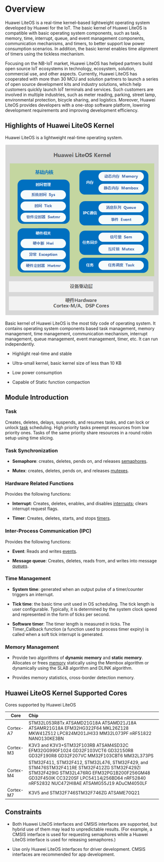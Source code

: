 # Overview  

Huawei LiteOS is a real-time kernel–based lightweight operating system developed by Huawei for the IoT. The basic kernel of Huawei LiteOS is compatible with basic operating system components, such as task, memory, time, interrupt, queue, and event management components, communication mechanisms, and timers, to better support low power consumption scenarios. In addition, the basic kernel enables time alignment of timers using the tickless mechanism.  

Focusing on the NB-IoT market, Huawei LiteOS has helped partners build open source IoT ecosystems in technology, ecosystem, solution, commercial use, and other aspects. Currently, Huawei LiteOS has cooperated with more than 30 MCU and solution partners to launch a series of open source development kits and industry solutions, which help customers quickly launch IoT terminals and services. Such customers are involved in multiple industries, such as meter reading, parking, street lamp, environmental protection, bicycle sharing, and logistics. Moreover, Huawei LiteOS provides developers with a one-stop software platform, lowering development requirements and improving development efficiency.  

## Highlights of Huawei LiteOS Kernel

Huawei LiteOS is a lightweight real-time operating system.  

![](./pic/overview-arch.png)  

Basic kernel of Huawei LiteOS is the most tidy code of operating system. It contains operating system components based task management, memory management, time management, communication mechanism, interrupt management, queue management, event management, timer, etc. It can run independently.  

- Highlight real-time and stable

- Ultra-small kernel, basic kernel size of less than 10 KB

- Low power consumption

- Capable of Static function compaction

## Module Introduction

### Task

Creates, deletes, delays, suspends, and resumes tasks, and can lock or unlock [task](./task.md) scheduling. High priority tasks preempt resources from low priority ones. Tasks of the same priority share resources in a round robin setup using time slicing.  

### Task Synchronization

- **Semaphore**: creates, deletes, pends on, and releases [semaphores](./semaphore.md).  

- **Mutex**: creates, deletes, pends on, and releases [mutexes](./mutex.md).  

### Hardware Related Functions

Provides the following functions:

- **Interrupt**: Creates, deletes, enables, and disables [interrupts](./interrupt.md); clears interrupt request flags.  

- **Timer**: Creates, deletes, starts, and stops [timers](./swtmr.md).  

### Inter-Process Communication (IPC)

Provides the following functions:

- **Event**: Reads and writes [events](./event.md).  

- **Message queue**: Creates, deletes, reads from, and writes into message [queues](./queue.md).  

### Time Management

- **System time**: generated when an output pulse of a timer/counter triggers an interrupt.  

- **Tick time**: the basic time unit used in OS scheduling. The tick length is user configurable. Typically, it is determined by the system clock speed and represented in the form of ticks per second.  

- **Software timer**: The timer length is measured in ticks. The Timer_Callback function (a function used to process timer expiry) is called when a soft tick interrupt is generated.  

### Memory Management

- Provide two algorithms of **dynamic memory** and **static memory**. Allocates or frees [memory](./memory.md) statically using the Membox algorithm or dynamically using the SLAB algorithm and DLINK algorithm.  

- Provides memory statistics, cross-border detection memory.  

## Huawei LiteOS Kernel Supported Cores

Cores supported by Huawei LiteOS

| Core | Chip |  
| - | :- |  
| Cortex-A7 | STM32L053R8Tx ATSAMD21G18A ATSAMD21J18A ATSAMR21G18A EFM32HG322F64 MKL26Z128 MKW41Z512 LPC824M201JHI33 MM32L073PF nRF51822 NANO130KE3BN |  
| Cortex-M3 | K3V3 and K3V3+STM32F103RB ATSAM4SD32C EFM32GG990F1024 GD32F103VCT6 GD32150R8 GD32F190R8 GD32F207VC MM32F103CBT6 MM32L373PS |
| Cortex-M4 | STM32F411, STM32F412, STM32L476, STM32F429, and STM476STM32F411RE STM32F412ZG STM32F429ZI STM32F429IG STM32L476RG EFM32PG1B200F256GM48 GD32F450IK CC3220SF LPC54114j256BD64 nRF52840 nRF52832 NUC472HI8AE ATSAMG55J19 ADuCM4050LF |
| Cortex-M7 | K3V5 and STM32F746STM32F746ZG ATSAME70Q21 |

## Constraints

- Both Huawei LiteOS interfaces and CMSIS interfaces are supported, but hybrid use of them may lead to unpredictable results. (For example, a CMSIS interface is used for requesting semaphores while a Huawei LiteOS interface is used for releasing semaphores.)  

- Use only Huawei LiteOS interfaces for driver development. CMSIS interfaces are recommended for app development.
